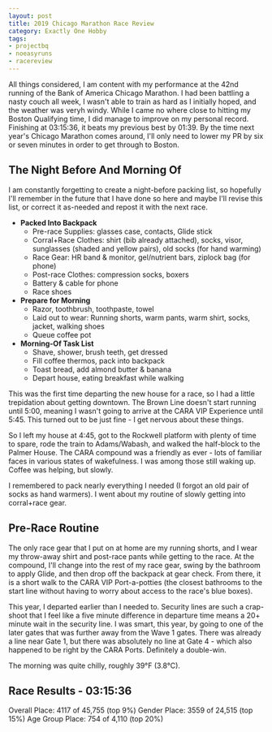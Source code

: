 ```yaml
---
layout: post
title: 2019 Chicago Marathon Race Review
category: Exactly One Hobby
tags:
- projectbq
- noeasyruns
- racereview
---
```


All things considered, I am content with my performance at the 42nd running of the Bank of America Chicago Marathon. I had been battling a nasty couch all week, I wasn't able to train as hard as I initially hoped, and the weather was veryh windy. While I came no where close to hitting my Boston Qualifying time, I did manage to improve on my personal record. Finishing at 03:15:36, it beats my previous best by 01:39. By the time next year's Chicago Marathon comes around, I'll only need to lower my PR by six or seven minutes in order to get through to Boston.

## The Night Before And Morning Of

I am constantly forgetting to create a night-before packing list, so hopefully I'll remember in the future that I have done so here and maybe I'll revise this list, or correct it as-needed and repost it with the next race.

- **Packed Into Backpack**
    - Pre-race Supplies: glasses case, contacts, Glide stick
    - Corral+Race Clothes: shirt (bib already attached), socks, visor, sunglasses (shaded and yellow pairs), old socks (for hand warming)
    - Race Gear: HR band & monitor, gel/nutrient bars, ziplock bag (for phone)
    - Post-race Clothes: compression socks, boxers
    - Battery & cable for phone
    - Race shoes
- **Prepare for Morning**
    - Razor, toothbrush, toothpaste, towel
    - Laid out to wear: Running shorts, warm pants, warm shirt, socks, jacket, walking shoes
    - Queue coffee pot
- **Morning-Of Task List**
    - Shave, shower, brush teeth, get dressed
    - Fill coffee thermos, pack into backpack
    - Toast bread, add almond butter & banana
    - Depart house, eating breakfast while walking

This was the first time departing the new house for a race, so I had a little trepidation about getting downtown. The Brown Line doesn't start running until 5:00, meaning I wasn't going to arrive at the CARA VIP Experience until 5:45. This turned out to be just fine - I get nervous about these things.

So I left my house at 4:45, got to the Rockwell platform with plenty of time to spare, rode the train to Adams/Wabash, and walked the half-block to the Palmer House. The CARA compound was a friendly as ever - lots of familiar faces in various states of wakefulness. I was among those still waking up. Coffee was helping, but slowly.

I remembered to pack nearly everything I needed (I forgot an old pair of socks as hand warmers). I went about my routine of slowly getting into corral+race gear.

## Pre-Race Routine

The only race gear that I put on at home are my running shorts, and I wear my throw-away shirt and post-race pants while getting to the race. At the compound, I'll change into the rest of my race gear, swing by the bathroom to apply Glide, and then drop off the backpack at gear check. From there, it is a short walk to the CARA VIP Port-a-potties (the closest bathrooms to the start line without having to worry about access to the race's blue boxes).

This year, I departed earlier than I needed to. Security lines are such a crap-shoot that I feel like a five minute difference in departure time means a 20+ minute wait in the security line. I was smart, this year, by going to one of the later gates that was further away from the Wave 1 gates. There was already a line near Gate 1, but there was absolutely no line at Gate 4 - which also happened to be right by the CARA Ports. Definitely a double-win.

The morning was quite chilly, roughly 39&deg;F (3.8&deg;C).

## Race Results - 03:15:36

Overall Place: 4117 of 45,755 (top 9%)
Gender Place: 3559 of 24,515 (top 15%)
Age Group Place: 754 of 4,110 (top 20%)

